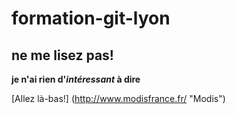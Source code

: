 # formation-git-lyon
## ne me lisez pas!

**je n'ai rien d'_intéressant_ à dire**

[Allez là-bas!] (http://www.modisfrance.fr/ "Modis")
